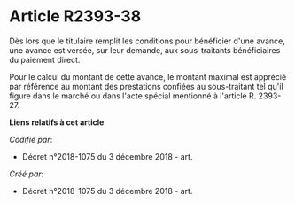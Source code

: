 # Article R2393-38

Dès lors que le titulaire remplit les conditions pour bénéficier d'une avance, une avance est versée, sur leur demande, aux
sous-traitants bénéficiaires du paiement direct.

Pour le calcul du montant de cette avance, le montant maximal est apprécié par référence au montant des prestations confiées
au sous-traitant tel qu'il figure dans le marché ou dans l'acte spécial mentionné à l'article R. 2393-27.

**Liens relatifs à cet article**

_Codifié par_:

  - Décret n°2018-1075 du 3 décembre 2018 - art.

_Créé par_:

  - Décret n°2018-1075 du 3 décembre 2018 - art.

